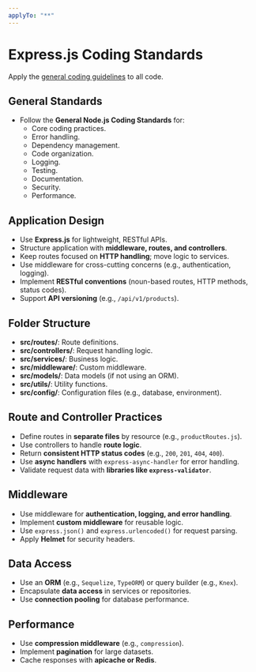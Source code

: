 ```yaml
---
applyTo: "**"
---
```


# Express.js Coding Standards

Apply the [general coding guidelines](./js.md) to all code.

## General Standards

- Follow the **General Node.js Coding Standards** for:
  - Core coding practices.
  - Error handling.
  - Dependency management.
  - Code organization.
  - Logging.
  - Testing.
  - Documentation.
  - Security.
  - Performance.

## Application Design

- Use **Express.js** for lightweight, RESTful APIs.
- Structure application with **middleware, routes, and controllers**.
- Keep routes focused on **HTTP handling**; move logic to services.
- Use middleware for cross-cutting concerns (e.g., authentication, logging).
- Implement **RESTful conventions** (noun-based routes, HTTP methods, status codes).
- Support **API versioning** (e.g., `/api/v1/products`).

## Folder Structure

- **src/routes/**: Route definitions.
- **src/controllers/**: Request handling logic.
- **src/services/**: Business logic.
- **src/middleware/**: Custom middleware.
- **src/models/**: Data models (if not using an ORM).
- **src/utils/**: Utility functions.
- **src/config/**: Configuration files (e.g., database, environment).

## Route and Controller Practices

- Define routes in **separate files** by resource (e.g., `productRoutes.js`).
- Use controllers to handle **route logic**.
- Return **consistent HTTP status codes** (e.g., `200`, `201`, `404`, `400`).
- Use **async handlers** with `express-async-handler` for error handling.
- Validate request data with **libraries like `express-validator`**.

## Middleware

- Use middleware for **authentication, logging, and error handling**.
- Implement **custom middleware** for reusable logic.
- Use `express.json()` and `express.urlencoded()` for request parsing.
- Apply **Helmet** for security headers.

## Data Access

- Use an **ORM** (e.g., `Sequelize`, `TypeORM`) or query builder (e.g., `Knex`).
- Encapsulate **data access** in services or repositories.
- Use **connection pooling** for database performance.

## Performance

- Use **compression middleware** (e.g., `compression`).
- Implement **pagination** for large datasets.
- Cache responses with **apicache or Redis**.
